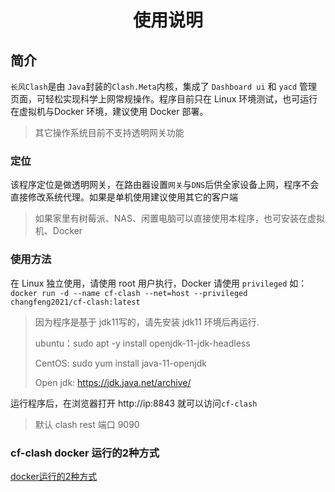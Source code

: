 <h1 align="center" dir="auto">使用说明</h1>

## 简介

`长风Clash`是由 `Java`封装的`Clash.Meta`内核，集成了 `Dashboard ui` 和 `yacd` 管理页面，可轻松实现科学上网常规操作。程序目前只在 Linux 环境测试，也可运行在虚拟机与Docker 环境，建议使用 Docker 部署。

> 其它操作系统目前不支持透明网关功能

### 定位

该程序定位是做透明网关，在路由器设置`网关`与`DNS`后供全家设备上网，程序不会直接修改系统代理。如果是单机使用建议使用其它的客户端

> 如果家里有树莓派、NAS、闲置电脑可以直接使用本程序，也可安装在虚拟机、Docker

### 使用方法

在 Linux 独立使用，请使用 root 用户执行，Docker 请使用 `privileged` 如：`docker run -d --name cf-clash --net=host --privileged changfeng2021/cf-clash:latest`

> 因为程序是基于 jdk11写的，请先安装 jdk11 环境后再运行.
> 
> ubuntu：sudo apt -y install openjdk-11-jdk-headless
> 
> CentOS:  sudo yum install java-11-openjdk
> 
> Open jdk: https://jdk.java.net/archive/

运行程序后，在浏览器打开 http://ip:8843 就可以访问`cf-clash`
> 默认 clash rest 端口 9090

### cf-clash docker 运行的2种方式
[docker运行的2种方式](https://www.cfmem.com/2022/06/clash-cf-clash-docker-2.html)
